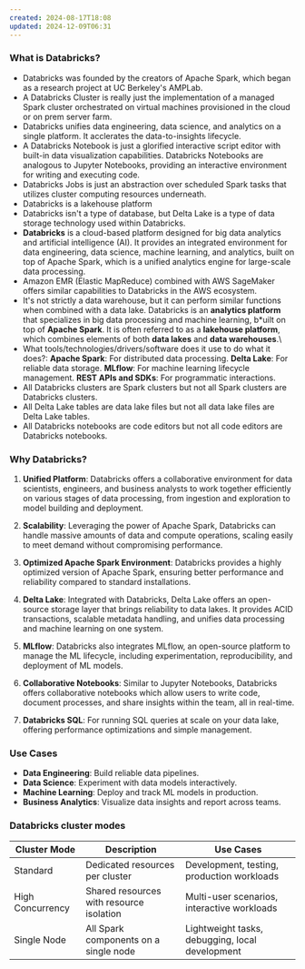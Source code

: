 ```yaml
---
created: 2024-08-17T18:08
updated: 2024-12-09T06:31
---
```

### What is Databricks?
- Databricks was founded by the creators of Apache Spark, which began as a research project at UC Berkeley's AMPLab.
- A Databricks Cluster is really just the implementation of a managed Spark cluster orchestrated on virtual machines provisioned in the cloud or on prem server farm.
- Databricks unifies data engineering, data science, and analytics on a single platform. It acclerates the data-to-insights lifecycle.
- A Databricks Notebook is just a glorified interactive script editor with built-in data visualization capabilities. Databricks Notebooks are analogous to Jupyter Notebooks, providing an interactive environment for writing and executing code.
- Databricks Jobs is just an abstraction over scheduled Spark tasks that utilizes cluster computing resources underneath.
- Databricks is a lakehouse platform
- Databricks isn't a type of database, but Delta Lake is a type of data storage technology used within Databricks.
- **Databricks** is a cloud-based platform designed for big data analytics and artificial intelligence (AI). It provides an integrated environment for data engineering, data science, machine learning, and analytics, built on top of Apache Spark, which is a unified analytics engine for large-scale data processing.
- Amazon EMR (Elastic MapReduce) combined with AWS SageMaker offers similar capabilities to Databricks in the AWS ecosystem.
- It's not strictly a data warehouse, but it can perform similar functions when combined with a data lake. Databricks is an **analytics platform** that specializes in big data processing and machine learning, b*uilt on top of **Apache Spark**. It is often referred to as a **lakehouse platform**, which combines elements of both **data lakes** and **data warehouses**.\
- What tools/technologies/drivers/software does it use to do what it does?:  **Apache Spark**: For distributed data processing. **Delta Lake**: For reliable data storage. **MLflow**: For machine learning lifecycle management. **REST APIs and SDKs**: For programmatic interactions.
- All Databricks clusters are Spark clusters but not all Spark clusters are Databricks clusters.
- All Delta Lake tables are data lake files but not all data lake files are Delta Lake tables.
- All Databricks notebooks are code editors but not all code editors are Databricks notebooks.

### Why Databricks?
1. **Unified Platform**: Databricks offers a collaborative environment for data scientists, engineers, and business analysts to work together efficiently on various stages of data processing, from ingestion and exploration to model building and deployment.

2. **Scalability**: Leveraging the power of Apache Spark, Databricks can handle massive amounts of data and compute operations, scaling easily to meet demand without compromising performance.

3. **Optimized Apache Spark Environment**: Databricks provides a highly optimized version of Apache Spark, ensuring better performance and reliability compared to standard installations.

4. **Delta Lake**: Integrated with Databricks, Delta Lake offers an open-source storage layer that brings reliability to data lakes. It provides ACID transactions, scalable metadata handling, and unifies data processing and machine learning on one system.

5. **MLflow**: Databricks also integrates MLflow, an open-source platform to manage the ML lifecycle, including experimentation, reproducibility, and deployment of ML models.

6. **Collaborative Notebooks**: Similar to Jupyter Notebooks, Databricks offers collaborative notebooks which allow users to write code, document processes, and share insights within the team, all in real-time.

7. **Databricks SQL**: For running SQL queries at scale on your data lake, offering performance optimizations and simple management.

### Use Cases
- **Data Engineering**: Build reliable data pipelines.
- **Data Science**: Experiment with data models interactively.
- **Machine Learning**: Deploy and track ML models in production.
- **Business Analytics**: Visualize data insights and report across teams.




### Databricks cluster modes

| Cluster Mode     | Description                              | Use Cases                                       |
| ---------------- | ---------------------------------------- | ----------------------------------------------- |
| Standard         | Dedicated resources per cluster          | Development, testing, production workloads      |
| High Concurrency | Shared resources with resource isolation | Multi-user scenarios, interactive workloads     |
| Single Node      | All Spark components on a single node    | Lightweight tasks, debugging, local development |
